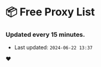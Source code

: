 # :package: Free Proxy List
### Updated every 15 minutes.

- Last updated: `2024-06-22 13:37`

:heart:
